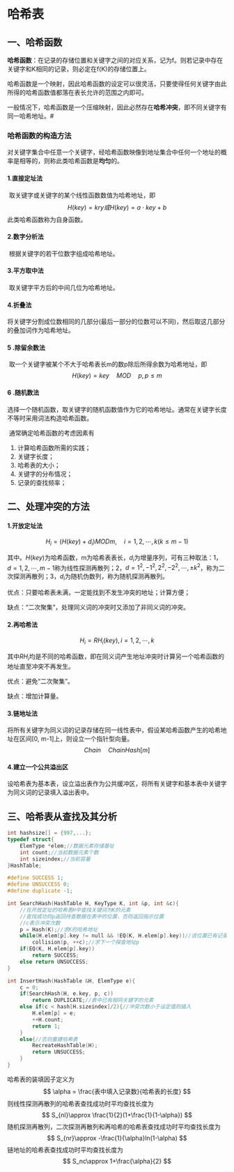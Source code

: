 # 哈希表

## 一、哈希函数

​		**哈希函数**：在记录的存储位置和关键字之间的对应关系，记为f。则若记录中存在关键字和K相同的记录，则必定在f(K)的存储位置上。

​		哈希函数是一个映射，因此哈希函数的设定可以很灵活，只要使得任何关键字由此所得的哈希函数值都落在表长允许的范围之内即可。

​		一般情况下，哈希函数是一个压缩映射，因此必然存在**哈希冲突**，即不同关键字有同一哈希地址。#

### 哈希函数的构造方法

​		对关键字集合中任意一个关键字，经哈希函数映像到地址集合中任何一个地址的概率是相等的，则称此类哈希函数是**均匀**的。

#### 1.直接定址法

​		取关键字或关键字的某个线性函数数值为哈希地址，即
$$
H(key) = kry 或 H(key) = a\cdot key + b
$$
​		此类哈希函数称为自身函数。

#### 2.数字分析法

​		根据关键字的若干位数字组成哈希地址。

#### 3.平方取中法

​		取关键字平方后的中间几位为哈希地址。

#### 4.折叠法

​		将关键字分割成位数相同的几部分(最后一部分的位数可以不同)，然后取这几部分的叠加词作为哈希地址。

#### 5 .除留余数法

​		取一个关键字被某个不大于哈希表长m的数p除后所得余数为哈希地址，即
$$
H(key) = key\quad MOD \quad p,p\le m
$$

#### 6 .随机数法

​		选择一个随机函数，取关键字的随机函数值作为它的哈希地址。通常在关键字长度不等时采用词法构造哈希函数。

​		通常确定哈希函数的考虑因素有

1. 计算哈希函数所需的实践；
2. 关键字长度；
3. 哈希表的大小；
4. 关键字的分布情况；
5. 记录的查找频率；

## 二、处理冲突的方法

#### 1.开放定址法

$$
H_i = (H(key) + d_i) MODm,\quad i=1,2,\cdots,k(k\le m-1)
$$

其中。$H(key)$为哈希函数，m为哈希表表长，$d_i$为增量序列，可有三种取法：1，$d=1,2,\cdots,m-1$称为线性探测再散列；2，$d=1^2,-1^2,2^2,-2^2,\cdots,\pm k^2$，称为二次探测再散列；3，$d_i$为随机伪数列，称为随机探测再散列。

优点：只要哈希表未满，一定能找到不发生冲突的地址；计算方便；

缺点：“二次聚集”，处理同义词的冲突时又添加了非同义词的冲突。

#### 2.再哈希法

$$
H_i=RH_i(key),i=1,2,\cdots,k
$$

其中$RH_i$均是不同的哈希函数，即在同义词产生地址冲突时计算另一个哈希函数的地址直至冲突不再发生。

优点：避免“二次聚集”。

缺点：增加计算量。

#### 3.链地址法

将所有关键字为同义词的记录存储在同一线性表中，假设某哈希函数产生的哈希地址在区间[0, m-1]上，则设立一个指针型向量。
$$
Chain \quad ChainHash[m]
$$

#### 4.建立一个公共溢出区

设哈希表为基本表，设立溢出表作为公共缓冲区，将所有关键字和基本表中关键字为同义词的记录填入溢出表中。

## 三、哈希表从查找及其分析

```c
int hashsize[] = {997,...};
typedef struct{
    ElemType *elem;//数据元素存储基址
    int count;//当前数据元素个数
    int sizeindex;//当前容量
}HashTable;

#define SUCCESS 1;
#define UNSUCCESS 0;
#define duplicate -1;

int SearchHash(HashTable H, KeyType K, int &p, int &c){
    //在开放定址的哈希表H中查找关键词为K的元素
    //查找成功则p返回待查数据在表中的位置，否则返回指示位置
    //c表示冲突次数
    p = Hash(K);//求K的哈希地址
    while(H.elem[p].key != null && !EQ(K, H.elem[p].key))//该位置已有记录且不相同
        collision(p, ++c);//求下一个探查地址p
    if(EQ(K, H.elem[p].key))
        return SUCCESS;
    else return UNSUCCESS;
}

int InsertHash(HashTable &H, ElemType e){
    c = 0;
    if(SearchHash(H, e.key, p, c))
        return DUPLICATE;//表中已有相同关键字的元素
    else if(c < hash[H.sizeindex]/2){//冲突次数小于设定值则插入
        H.elem[p] = e;
        ++H.count;
        return 1;
    }
    else{//否则重建哈希表
        RecreateHashTable(H);
        return UNSUCCESS;
    }
}
```

哈希表的装填因子定义为
$$
\alpha = \frac{表中填入记录数}{哈希表的长度}
$$
则线性探测再散列的哈希表查找成功时平均查找长度为
$$
S_{nl}\approx \frac{1}{2}(1+\frac{1}{1-\alpha})
$$
随机探测再散列，二次探测再散列和再哈希的哈希表查找成功时平均查找长度为
$$
S_{nr}\approx -\frac{1}{\alpha}ln(1-\alpha)
$$
链地址的哈希表查找成功时平均查找长度为
$$
S_nc\approx 1+\frac{\alpha}{2}
$$
